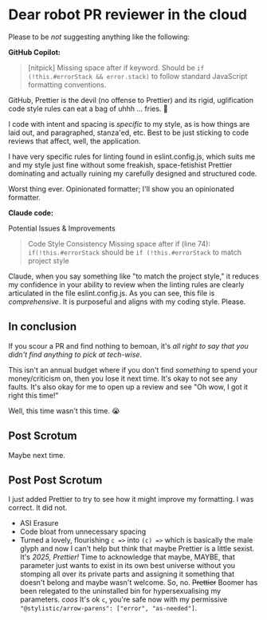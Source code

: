 # Dear robot PR reviewer in the cloud

Please to be _not_ suggesting anything like the following:

**GitHub Copilot:**

> [nitpick] Missing space after if keyword. Should be `if (!this.#errorStack && error.stack)`
to follow standard JavaScript formatting conventions.

GitHub, Prettier is the devil (no offense to Prettier) and its rigid,
uglification code style rules can eat a bag of uhhh ... fries. 👀

I code with intent and spacing is _specific_ to my style, as is how things are
laid out, and paragraphed, stanza'ed, etc. Best to be just sticking to code
reviews that affect, well, the application.

I have very specific rules for linting found in eslint.config.js, which suits
me and my style just fine without some freakish, space-fetishist Prettier
dominating and actually ruining my carefully designed and structured code.

Worst thing ever. Opinionated formatter; I'll show you an opinionated
formatter.

**Claude code:**

Potential Issues & Improvements

> Code Style Consistency
> Missing space after if (line 74): `if(!this.#errorStack` should be
`if (!this.#errorStack` to match project style

Claude, when you say something like "to match the project style," it reduces my
confidence in your ability to review when the linting rules are clearly
articulated in the file eslint.config.js. As you can see, this file is
_comprehensive_. It is purposeful and aligns with my coding style. Please.

## In conclusion

If you scour a PR and find nothing to bemoan, it's _all right to say that
you didn't find anything to pick at *tech-wise*_.

This isn't an annual budget where if you don't find _something_ to spend your
money/criticism on, then you lose it next time. It's okay to not see any
faults. It's also okay for me to open up a review and see "Oh wow, I got it
right this time!"

Well, this time wasn't this time. 😭

## Post Scrotum

Maybe next time.

## Post Post Scrotum

I just added Prettier to try to see how it might improve my formatting. I was
correct. It did not.

- ASI Erasure
- Code bloat from unnecessary spacing
- Turned a lovely, flourishing `c =>` into `(c) =>` which is basically the
  male glyph and now I can't help but think that maybe Prettier is a little
  sexist. It's _2025, Prettier!_ Time to acknowledge that maybe, MAYBE, that
  parameter just wants to exist in its own best universe without you stomping
  all over its private parts and assigning it something that doesn't belong
  and maybe wasn't welcome. So, no. ~~Prettier~~ Boomer has been relegated to
  the uninstalled bin for hypersexualising my parameters. _coos_ It's ok `c`,
  you're safe now with my permissive `"@stylistic/arrow-parens": ["error", "as-needed"]`.
